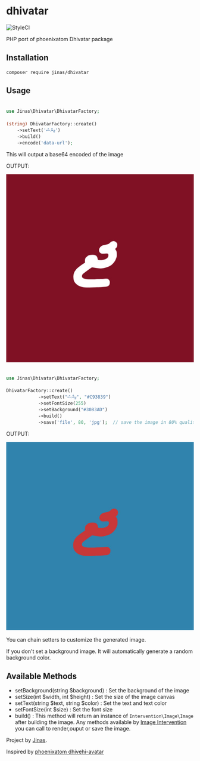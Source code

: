 # dhivatar

![StyleCI](https://github.styleci.io/repos/303485611/shield?branch=master)

PHP port of phoenixatom Dhivatar package

## Installation

```
composer require jinas/dhivatar
```

## Usage

```php

use Jinas\Dhivatar\DhivatarFactory;

(string) DhivatarFactory::create()
    ->setText('ޖިނާސް')
    ->build()
  	->encode('data-url');
```

This will output a base64 encoded of the image

OUTPUT:

![default](examples/default.jpg)

```php

use Jinas\Dhivatar\DhivatarFactory;

DhivatarFactory::create()
            ->setText("ޖިނާސް", "#C93839")
            ->setFontSize(255)
            ->setBackground("#3083AD")
            ->build()
            ->save('file', 80, 'jpg');  // save the image in 80% quality and  jpg format defined by third parameter
```

OUTPUT:

![default](examples/file.jpg)

You can chain setters to customize the generated image.

If you don't set a background image. It will automatically generate a random background color.

## Available Methods

- setBackground(string \$background) : Set the background of the image
- setSize(int $width, int $height) : Set the size of the image canvas
- setText(string $text, string $color) : Set the text and text color
- setFontSize(int \$size) : Set the font size
- build() : This method will return an instance of `Intervention\Image\Image` after building the image. Any methods available by [Image Intervention](http://image.intervention.io/) you can call to render,ouput or save the image.

Project by [Jinas](https://github.com/jinas123).


Inspired by [phoenixatom dhivehi-avatar](https://github.com/phoenixatom/dhivehi-avatar)
